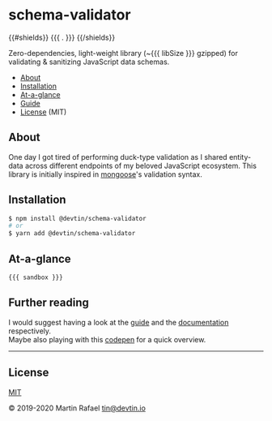 # schema-validator
{{#shields}}
{{{ . }}}
{{/shields}}

Zero-dependencies, light-weight library (~{{{ libSize }}} gzipped) for validating & sanitizing JavaScript data schemas.  

- [About](#about)
- [Installation](#installation)
- [At-a-glance](#at-a-glance)
- [Guide](./guide)
- [License](#license) (MIT)

## About

One day I got tired of performing duck-type validation as I shared entity-data across different endpoints of my beloved
JavaScript ecosystem. This library is initially inspired in [mongoose](https://mongoosejs.com)'s validation syntax. 

## Installation

```sh
$ npm install @devtin/schema-validator
# or
$ yarn add @devtin/schema-validator
```

## At-a-glance

```js
{{{ sandbox }}}
```


## Further reading

I would suggest having a look at the [guide](./guide/README.md) and the [documentation](./DOCS.md) respectively.  
Maybe also playing with this <a href="https://codepen.io/tin_r/pen/VwYbego" target="_blank">codepen</a> for a quick overview.

* * *

## License

[MIT](https://opensource.org/licenses/MIT)

&copy; 2019-2020 Martin Rafael <tin@devtin.io>
